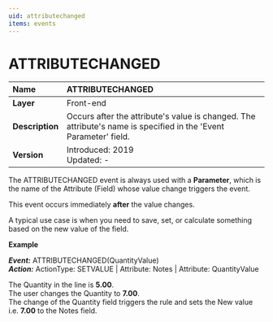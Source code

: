 ```yaml
---
uid: attributechanged
items: events
---
```


# ATTRIBUTECHANGED

|Name| ATTRIBUTECHANGED
|:----|:----
|**Layer**| Front-end
|**Description**| Occurs after the attribute's value is changed. The attribute's name is specified in the 'Event Parameter' field.
|**Version**| Introduced: 2019 <br> Updated: -

The ATTRIBUTECHANGED event is always used with a **Parameter**, which is the name of the Attribute (Field) whose value change triggers the event.

This event occurs immediately **after** the value changes.

A typical use case is when you need to save, set, or calculate something based on the new value of the field.

**Example**

_**Event:**_ ATTRIBUTECHANGED(QuantityValue)
<br/>_**Action:**_ ActionType: SETVALUE | Attribute: Notes | Attribute: QuantityValue

The Quantity in the line is **5.00**.
<br/>The user changes the Quantity to **7.00**.
<br/>The change of the Quantity field triggers the rule and sets the New value i.e. **7.00** to the Notes field.
